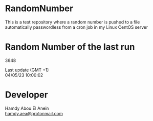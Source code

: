 # RandomNumber    
This is a test repository where a random number is pushed to a file automatically passwordless from a cron job in my Linux CentOS server    
# Random Number of the last run   
3648
      
Last update (GMT +1)    
04/05/23 10:00:02
# Developer    
Hamdy Abou El Anein   
hamdy.aea@protonmail.com
